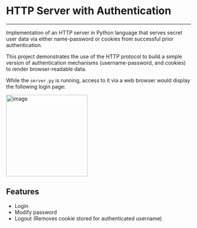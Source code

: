 # HTTP Server with Authentication

------------

Implementation of an HTTP server in Python language that serves secret user data via either name-password or cookies from successful prior authentication.

This project demonstrates the use of the HTTP protocol to build a simple version of authentication mechanisms (username-password, and cookies) to render browser-readable data.

While the `server.py` is running, access to it via a web browser would display the following login page:

<img width="222" alt="image" src="https://user-images.githubusercontent.com/107651391/226140560-ddec4127-79b8-4dfd-90d1-06c9838ed350.png">

## Features

- Login
- Modify password
- Logout (Removes cookie stored for authenticated username)
